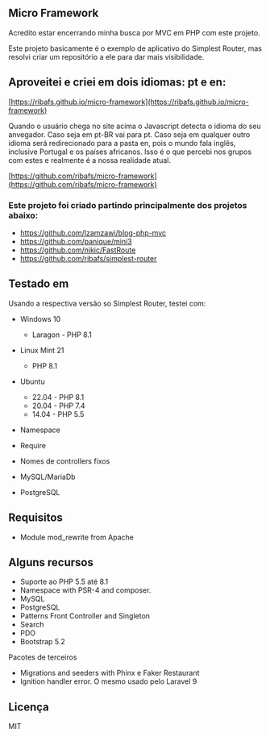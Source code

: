 ## Micro Framework

Acredito estar encerrando minha busca por MVC em PHP com este projeto.

Este projeto basicamente é o exemplo de aplicativo do Simplest Router, mas resolvi criar um repositório a ele para dar mais visibilidade.

## Aproveitei e criei em dois idiomas: pt e en:

[https://ribafs.github.io/micro-framework](https://ribafs.github.io/micro-framework)

Quando o usuário chega no site acima o Javascript detecta o idioma do seu anvegador. Caso seja em pt-BR vai para pt. Caso seja em qualquer outro idioma será redirecionado para a pasta en, pois o mundo fala inglês, inclusive Portugal e os países africanos. Isso é o que percebi nos grupos com estes e realmente é a nossa realidade atual.

[https://github.com/ribafs/micro-framework](https://github.com/ribafs/micro-framework)

### Este projeto foi criado partindo principalmente dos projetos abaixo:

- https://github.com/Izamzawi/blog-php-mvc
- https://github.com/panique/mini3
- https://github.com/nikic/FastRoute
- https://github.com/ribafs/simplest-router

## Testado em

Usando a respectiva versão so Simplest Router, testei com:

- Windows 10
    - Laragon - PHP 8.1
- Linux Mint 21
    - PHP 8.1
- Ubuntu
    - 22.04 - PHP 8.1
    - 20.04 - PHP 7.4
    - 14.04 - PHP 5.5

- Namespace
- Require
- Nomes de controllers fixos

- MySQL/MariaDb
- PostgreSQL

## Requisitos

- Module mod_rewrite from Apache

## Alguns recursos

- Suporte ao PHP 5.5 até 8.1
- Namespace with PSR-4 and composer.
- MySQL
- PostgreSQL
- Patterns Front Controller and Singleton
- Search
- PDO
- Bootstrap 5.2

Pacotes de terceiros

- Migrations and seeders with Phinx e Faker Restaurant
- Ignition handler error. O mesmo usado pelo Laravel 9


## Licença

MIT
